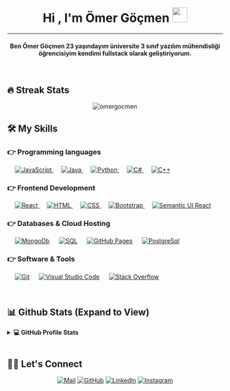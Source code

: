 <h1 align="center">Hi , I'm Ömer Göçmen <img src="https://media.giphy.com/media/hvRJCLFzcasrR4ia7z/giphy.gif" width="35"></h1>

<hr/>
<h4 align="center">Ben Ömer Göçmen 23 yaşındayım üniversite 3 sınıf yazılım mühendisliği öğrencisiyim kendimi fullstack olarak geliştiriyorum.</h4>
<br>


## 🔥 Streak Stats
<p align="center"><img src="https://github-readme-streak-stats.herokuapp.com/?user=omergocmen&theme=algolia" alt="omergocmen"  /></p>


## 🛠️ My Skills

### 👉 Programming languages

<p align="left"> 
  &emsp;
  <a href="https://developer.mozilla.org/en-US/docs/Web/JavaScript" target="_blank"> 
     <img alt="JavaScript" src="https://img.shields.io/badge/JavaScript%20-%23F7DF1E.svg?logo=javascript&logoColor=black">
   </a>
  &emsp;
  <a href="https://www.java.com" target="_blank"> 
    <img alt="Java" src="https://img.shields.io/badge/Java-%23007396.svg?logo=java&logoColor=white">
  </a>
  &emsp;
   <a href="https://www.python.org" target="_blank">
    <img alt="Python" src="https://img.shields.io/badge/Python%20-%2314354C.svg?logo=python&logoColor=white">
  </a>
    &emsp;
   <a href="https://docs.microsoft.com/tr-tr/dotnet/csharp/" target="_blank">
    <img alt="C#" src="https://img.shields.io/badge/c%23-%23239120.svg?style=for-the-badge&logo=c-sharp&logoColor=white">
  </a>
    &emsp;
  <a href="https://www.w3schools.com/cpp/" target="_blank"> 
    <img alt="C++" src="https://img.shields.io/badge/C++%20-%2300599C.svg?logo=c%2B%2B&logoColor=white">
  </a> 
</p>

### 👉 Frontend Development
<p align="left"> 
    &emsp; 
  <a href="https://tr.reactjs.org/" target="_blank"> 
   <img alt="React" src="https://img.shields.io/badge/react-%2320232a.svg?style=for-the-badge&logo=react&logoColor=%2361DAFB">
  </a>   
  &emsp; 
  <a href="https://www.w3.org/html/" target="_blank"> 
   <img alt="HTML" src="https://img.shields.io/badge/HTML5%20-%23E34F26.svg?logo=html5&logoColor=white">
  </a>   
  &emsp;
  <a href="https://www.w3schools.com/css/" target="_blank">
    <img alt="CSS" src="https://img.shields.io/badge/CSS%20-%231572B6.svg?logo=css3&logoColor=white">
  </a> 
   &emsp;
  <a href="https://getbootstrap.com" target="_blank"> 
    <img alt="Bootstrap" src="https://img.shields.io/badge/Bootstrap-%23563D7C.svg?style=flat&logo=bootstrap&logoColor=white"/>
  </a>
     &emsp;
  <a href="https://react.semantic-ui.com" target="_blank"> 
    <img alt="Semantic UI React" src="https://img.shields.io/badge/Semantic%20UI%20React-%2335BDB2.svg?style=for-the-badge&logo=SemanticUIReact&logoColor=white"/>
  </a>
</p>

### 👉 Databases & Cloud Hosting
<p align="left">
  &emsp;
    <a href="https://www.mongodb.com"><img alt="MongoDb" src="https://img.shields.io/badge/MongoDB-%234ea94b.svg?style=for-the-badge&logo=mongodb&logoColor=white"></a>
  &emsp;
    <a href="https://www.microsoft.com/tr-tr/sql-server"><img alt="SQL" src ="https://img.shields.io/badge/Microsoft%20SQL%20Sever-CC2927?style=for-the-badge&logo=microsoft%20sql%20server&logoColor=white"/></a>
  &emsp;
    <a href="https://www.github.com"><img alt="GitHub Pages" src="https://img.shields.io/badge/GitHub%20Pages-%23327FC7.svg?style=flat&llogo=github&logoColor=white"></a>
  &emsp;
    <a href="https://www.postgresql.org/"><img alt="PostgreSql" src ="https://img.shields.io/badge/postgres-%23316192.svg?style=for-the-badge&logo=postgresql&logoColor=white"></a>
 </p>
  

 ### 👉 Software & Tools
 
<p>
  &emsp;
    <a href="#"><img alt="Git" src="https://img.shields.io/badge/Git%20-%23F05033.svg?logo=git&logoColor=white"></a>
  &emsp;
    <a href="#"><img alt="Visual Studio Code" src="https://img.shields.io/badge/Visual%20Studio%20Code-0078d7.svg?logo=visual-studio-code&logoColor=white"></a>
  &emsp;
    <a href="#"><img alt="Stack Overflow" src="https://img.shields.io/badge/-Stack%20Overflow-FE7A16?logo=stack-overflow&logoColor=white"></a>
  &emsp;
</p>

<br/>

## 📊 Github Stats (Expand to View) 


<details> 
  <summary><b>💻 GitHub Profile Stats</b></summary>
  <br/>
  <p align="center">
    <a href="https://github.com/anuraghazra/github-readme-stats"><img alt="Omer's Github Stats" src="https://github-readme-stats.vercel.app/api?username=omergocmen&show_icons=true&count_private=true&theme=algolia" height="192px"/></a>
<br/>
  &nbsp;
	  <img src="https://github-readme-stats.vercel.app/api/top-langs?username=omergocmen&show_icons=true&locale=en&layout=compact&theme=algolia" alt="omergocmen" height="192px"/>
  </p>
</details>



<br/>

## 🙋‍♀️ Let's Connect
<p align="center">
	<a href="mailto:omer_gocmen68@outlook.com"><img src="https://img.icons8.com/ios/344/apple-mail.png" alt="Mail"/></a>
	<a href="https://github.com/omergocmen"><img src="https://img.icons8.com/bubbles/50/000000/github.png" alt="GitHub"/></a>
	<a href="https://www.linkedin.com/in/%C3%B6mer-g%C3%B6%C3%A7men-43a353227/"><img src="https://img.icons8.com/bubbles/50/000000/linkedin.png" alt="LinkedIn"/></a>
	<a href="https://www.instagram.com/omerrgcmn/"><img src="https://img.icons8.com/bubbles/50/000000/instagram.png" alt="Instagram"/></a>
	
</p>



